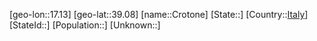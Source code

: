 ﻿---
location: [39.08,17.13]
type: City
tags:
- geo/City


SpocWebEntityId: 29682
isDeleted: false
confidential: public

---
[geo-lon::17.13]
[geo-lat::39.08]
[name::Crotone]
[State::]
[Country::[Italy](geo/Continent/Europe/Italy.md)]
[StateId::]
[Population::]
[Unknown::]

